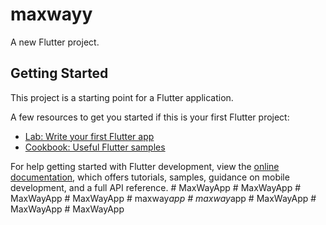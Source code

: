# maxwayy

A new Flutter project.

## Getting Started

This project is a starting point for a Flutter application.

A few resources to get you started if this is your first Flutter project:

- [Lab: Write your first Flutter app](https://docs.flutter.dev/get-started/codelab)
- [Cookbook: Useful Flutter samples](https://docs.flutter.dev/cookbook)

For help getting started with Flutter development, view the
[online documentation](https://docs.flutter.dev/), which offers tutorials,
samples, guidance on mobile development, and a full API reference.
#   M a x W a y A p p  
 #   M a x W a y A p p  
 #   M a x W a y A p p  
 #   M a x W a y A p p  
 #   m a x w a y _ a p p  
 #   m a x w a y _ a p p  
 #   M a x W a y A p p  
 #   M a x W a y A p p  
 #   M a x W a y A p p  
 